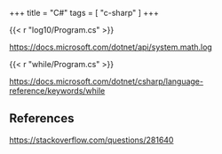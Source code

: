 +++
title = "C#"
tags = [ "c-sharp" ]
+++

{{< r "log10/Program.cs" >}}

<https://docs.microsoft.com/dotnet/api/system.math.log>

{{< r "while/Program.cs" >}}

<https://docs.microsoft.com/dotnet/csharp/language-reference/keywords/while>

## References

<https://stackoverflow.com/questions/281640>
